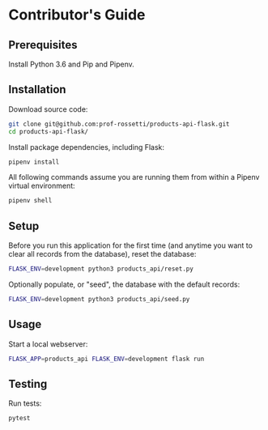 # Contributor's Guide

## Prerequisites

Install Python 3.6 and Pip and Pipenv.

## Installation

Download source code:

```sh
git clone git@github.com:prof-rossetti/products-api-flask.git
cd products-api-flask/
```

Install package dependencies, including Flask:

```sh
pipenv install
```

All following commands assume you are running them from within a Pipenv virtual environment:

```sh
pipenv shell
```

## Setup

Before you run this application for the first time (and anytime you want to clear all records from the database), reset the database:

```sh
FLASK_ENV=development python3 products_api/reset.py
```

Optionally populate, or "seed", the database with the default records:

```sh
FLASK_ENV=development python3 products_api/seed.py
```

## Usage

Start a local webserver:

```sh
FLASK_APP=products_api FLASK_ENV=development flask run
```

## Testing

Run tests:

```sh
pytest
```
